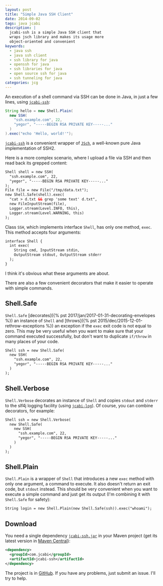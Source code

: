 ```yaml
---
layout: post
title: "Simple Java SSH Client"
date: 2014-09-02
tags: java jcabi
description: |
  jcabi-ssh is a simple Java SSH client that
  wraps jsch library and makes its usage more
  object-oriented and convenient
keywords:
  - java ssh
  - java ssh client
  - ssh library for java
  - openssh for java
  - ssh libraries for java
  - open source ssh for java
  - ssh tunneling for java
categories: jcg
---
```


An execution of a shell command via SSH can be done in
Java, in just a few lines, using [`jcabi-ssh`](http://ssh.jcabi.com):

```java
String hello = new Shell.Plain(
  new SSH(
    "ssh.example.com", 22,
    "yegor", "-----BEGIN RSA PRIVATE KEY-----..."
  )
).exec("echo 'Hello, world!'");
```

[`jcabi-ssh`](http://ssh.jcabi.com) is
a convenient wrapper of [`JSch`](http://www.jcraft.com/jsch/),
a well-known pure Java implementation of SSH2.

<!--more-->

Here is a more complex scenario, where I upload a file via SSH
and then read back its grepped content:

```xml
Shell shell = new SSH(
  "ssh.example.com", 22,
  "yegor", "-----BEGIN RSA PRIVATE KEY-----..."
);
File file = new File("/tmp/data.txt");
new Shell.Safe(shell).exec(
  "cat > d.txt && grep 'some text' d.txt",
  new FileInputStream(file),
  Logger.stream(Level.INFO, this),
  Logger.stream(Level.WARNING, this)
);
```

Class `SSH`, which implements interface `Shell`, has only one method, `exec`.
This method accepts four arguments:

```xml
interface Shell {
  int exec(
    String cmd, InputStream stdin,
    OutputStream stdout, OutputStream stderr
  );
}
```

I think it's obvious what these arguments are about.

There are also a few convenient decorators that make it easier to operate with
simple commands.

## Shell.Safe

`Shell.Safe`
[decorates]({% pst 2017/jan/2017-01-31-decorating-envelopes %}) an instance of `Shell` and
[throws]({% pst 2015/dec/2015-12-01-rethrow-exceptions %}) an exception
if the `exec` exit code is not equal to zero. This may be very useful when
you want to make sure that your command executed successfully, but don't
want to duplicate `if/throw` in many places of your code.

```xml
Shell ssh = new Shell.Safe(
  new SSH(
    "ssh.example.com", 22,
    "yegor", "-----BEGIN RSA PRIVATE KEY-----..."
  )
);
```

## Shell.Verbose

`Shell.Verbose` decorates an instance of `Shell` and copies
`stdout` and `stderr` to the slf4j logging facility (using
[`jcabi-log`](http://log.jcabi.com)). Of course, you can combine
decorators, for example:

```xml
Shell ssh = new Shell.Verbose(
  new Shell.Safe(
    new SSH(
      "ssh.example.com", 22,
      "yegor", "-----BEGIN RSA PRIVATE KEY-----..."
    )
  )
);
```

## Shell.Plain

`Shell.Plain` is a wrapper of `Shell` that introduces a new `exec` method
with only one argument, a command to execute. It also doesn't return an
exit code, but `stdout` instead. This should be very convenient when you want
to execute a simple command and just get its output
(I'm combining it with `Shell.Safe` for safety):

```xml
String login = new Shell.Plain(new Shell.Safe(ssh)).exec("whoami");
```

## Download

You need a single dependency
[`jcabi-ssh.jar`](http://repo1.maven.org/maven2/com/jcabi/jcabi-ssh)
in your Maven project
(get its latest version in [Maven Central](http://search.maven.org/)):

```xml
<dependency>
  <groupId>com.jcabi</groupId>
  <artifactId>jcabi-ssh</artifactId>
</dependency>
```

The project is in [GitHub](https://github.com/jcabi/jcabi-ssh).
If you have any problems, just submit an issue. I'll try to help.
